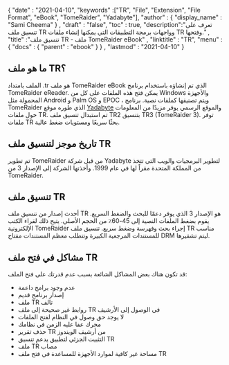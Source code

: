 {
  "date" : "2021-04-10",
  "keywords" :["TR", "File", "Extension", "File Format", "eBook", "TomeRaider", "Yadabyte"],
  "author" : {
    "display_name" : "Sami Cheema"
} ,
  "draft" : "false",
  "toc" : true,
  "description":"تعرف على تنسيق ملف TR وواجهات برمجة التطبيقات التي يمكنها إنشاء ملفات TR وفتحها." ,
  "title" :"تنسيق ملف TR - ملف TomeRaider eBook" ,
  "linktitle" : "TR",
  "menu" : {
    "docs" : {
      "parent" : "ebook"
}
} ,
  "lastmod" : "2021-04-10"
}

## ما هو ملف TR؟ ##

الملف بامتداد .tr هو ملف TomeRaider eBook الذي تم إنشاؤه باستخدام برنامج TomeRaider eReader. يمكن فتح هذه الملفات على كل من Windows والأجهزة المحمولة مثل Android و Palm OS و EPOC ، ويتم تصنيفها كملفات نصية. برنامج TomeRaider الذي طوره موقع [Yadabyte](https://www.yottabyte.ltd/) والموقع الرسمي يوفر مزيدًا من المعلومات حول ملفات TR. تم استبدال تنسيق ملف TR2 بتنسيق TR3 (TomeRaider 3). توفر ملفات TR بحثًا سريعًا ومستويات ضغط عالية.

## تاريخ موجز لتنسيق ملف TR

تم تطوير TomeRaider من قبل شركة Yadabyte لتطوير البرمجيات والويب التي تتخذ من المملكة المتحدة مقراً لها في عام 1999. وأخذتها الشركة إلى الإصدار 3 من TomeRaider.

## تنسيق ملف TR

أحدث إصدار من تنسيق ملف TR هو الإصدار 3 الذي يوفر دعمًا للبحث والضغط السريع. يقوم بضغط الملفات النصية إلى 45-60٪ من الحجم الأصلي. يتيح ذلك لقراء الكتب الإلكترونية TomeRaider إجراء بحث وفهرسة وضغط سريع. تنسيق ملف TR مناسب للمستندات المرجعية الكبيرة وتتطلب معظم المستندات مفتاح DRM ليتم تشفيرها.

## مشاكل في فتح ملف TR

قد تكون هناك بعض المشاكل الشائعة بسبب عدم قدرتك على فتح الملف:

* عدم وجود برامج داعمة
* إصدار برنامج قديم
* ملف TR تالف
* روابط غير صحيحة إلى ملف TR في الوصول إلى الأرشيف
* لا يوجد حق وصول في النظام لفتح الملفات
* محرك عفا عليه الزمن في نظامك
* حذف تقرير TR من أرشيف الويندوز
* التثبيت الجزئي لتطبيق يدعم تنسيق TR
* ملف TR مصاب
* مساحة غير كافية لموارد الأجهزة للمساعدة في فتح ملف TR

